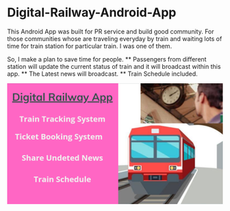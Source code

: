 # Digital-Railway-Android-App

This Android App was built for PR service and build good community. 
For those communities whose are traveling everyday by train and waiting lots of time for train station for particular train. I was one of them.

So, I make a plan to save time for people. 
** Passengers from different station will update the current status of train and it will broadcast within this app. 
** The Latest news will broadcast.
** Train Schedule included.


![Digital-Railway-Android-App](https://github.com/shaponpal6/Digital-Railway-Android-App/blob/master/Digital-Railway-Android-App.png?raw=true)

